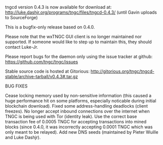 tngcd version 0.4.3 is now available for download at:
http://luke.dashjr.org/programs/tngc/files/tngcd-0.4.3/ (until Gavin uploads to SourceForge)

This is a bugfix-only release based on 0.4.0.

Please note that the wxTNGC GUI client is no longer maintained nor supported. If someone would like to step up to maintain this, they should contact Luke-Jr.

Please report bugs for the daemon only using the issue tracker at github:
https://github.com/tngc/tngc/issues

Stable source code is hosted at Gitorious:
http://gitorious.org/tngc/tngcd-stable/archive-tarball/v0.4.3#.tar.gz

BUG FIXES

Cease locking memory used by non-sensitive information (this caused a huge performance hit on some platforms, especially noticable during initial blockchain download).
Fixed some address-handling deadlocks (client freezes).
No longer accept inbound connections over the internet when TNGC is being used with Tor (identity leak).
Use the correct base transaction fee of 0.0005 TNGC for accepting transactions into mined blocks (since 0.4.0, it was incorrectly accepting 0.0001 TNGC which was only meant to be relayed).
Add new DNS seeds (maintained by Pieter Wuille and Luke Dashjr).

